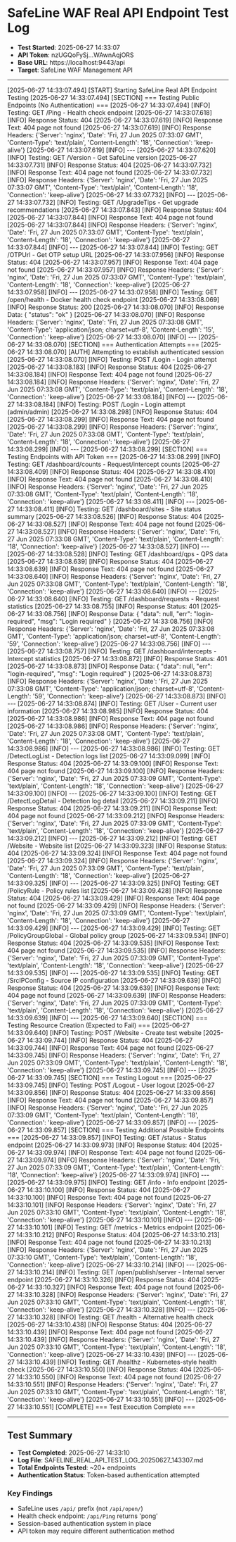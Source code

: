 # SafeLine WAF Real API Endpoint Test Log

- **Test Started**: 2025-06-27 14:33:07
- **API Token**: nzUGQoFySj...WAwnAqjORS
- **Base URL**: https://localhost:9443/api
- **Target**: SafeLine WAF Management API

---

[2025-06-27 14:33:07.494] [START] Starting SafeLine Real API Endpoint Testing
[2025-06-27 14:33:07.494] [SECTION] === Testing Public Endpoints (No Authentication) ===
[2025-06-27 14:33:07.494] [INFO] Testing: GET /Ping - Health check endpoint
[2025-06-27 14:33:07.618] [INFO] Response Status: 404
[2025-06-27 14:33:07.619] [INFO] Response Text: 404 page not found
[2025-06-27 14:33:07.619] [INFO] Response Headers: {'Server': 'nginx', 'Date': 'Fri, 27 Jun 2025 07:33:07 GMT', 'Content-Type': 'text/plain', 'Content-Length': '18', 'Connection': 'keep-alive'}
[2025-06-27 14:33:07.619] [INFO] ---
[2025-06-27 14:33:07.620] [INFO] Testing: GET /Version - Get SafeLine version
[2025-06-27 14:33:07.731] [INFO] Response Status: 404
[2025-06-27 14:33:07.732] [INFO] Response Text: 404 page not found
[2025-06-27 14:33:07.732] [INFO] Response Headers: {'Server': 'nginx', 'Date': 'Fri, 27 Jun 2025 07:33:07 GMT', 'Content-Type': 'text/plain', 'Content-Length': '18', 'Connection': 'keep-alive'}
[2025-06-27 14:33:07.732] [INFO] ---
[2025-06-27 14:33:07.732] [INFO] Testing: GET /UpgradeTips - Get upgrade recommendations
[2025-06-27 14:33:07.843] [INFO] Response Status: 404
[2025-06-27 14:33:07.844] [INFO] Response Text: 404 page not found
[2025-06-27 14:33:07.844] [INFO] Response Headers: {'Server': 'nginx', 'Date': 'Fri, 27 Jun 2025 07:33:07 GMT', 'Content-Type': 'text/plain', 'Content-Length': '18', 'Connection': 'keep-alive'}
[2025-06-27 14:33:07.844] [INFO] ---
[2025-06-27 14:33:07.844] [INFO] Testing: GET /OTPUrl - Get OTP setup URL
[2025-06-27 14:33:07.956] [INFO] Response Status: 404
[2025-06-27 14:33:07.957] [INFO] Response Text: 404 page not found
[2025-06-27 14:33:07.957] [INFO] Response Headers: {'Server': 'nginx', 'Date': 'Fri, 27 Jun 2025 07:33:07 GMT', 'Content-Type': 'text/plain', 'Content-Length': '18', 'Connection': 'keep-alive'}
[2025-06-27 14:33:07.958] [INFO] ---
[2025-06-27 14:33:07.958] [INFO] Testing: GET /open/health - Docker health check endpoint
[2025-06-27 14:33:08.069] [INFO] Response Status: 200
[2025-06-27 14:33:08.070] [INFO] Response Data: {
  "status": "ok"
}
[2025-06-27 14:33:08.070] [INFO] Response Headers: {'Server': 'nginx', 'Date': 'Fri, 27 Jun 2025 07:33:08 GMT', 'Content-Type': 'application/json; charset=utf-8', 'Content-Length': '15', 'Connection': 'keep-alive'}
[2025-06-27 14:33:08.070] [INFO] ---
[2025-06-27 14:33:08.070] [SECTION] 
=== Authentication Attempts ===
[2025-06-27 14:33:08.070] [AUTH] Attempting to establish authenticated session
[2025-06-27 14:33:08.070] [INFO] Testing: POST /Login - Login attempt
[2025-06-27 14:33:08.183] [INFO] Response Status: 404
[2025-06-27 14:33:08.184] [INFO] Response Text: 404 page not found
[2025-06-27 14:33:08.184] [INFO] Response Headers: {'Server': 'nginx', 'Date': 'Fri, 27 Jun 2025 07:33:08 GMT', 'Content-Type': 'text/plain', 'Content-Length': '18', 'Connection': 'keep-alive'}
[2025-06-27 14:33:08.184] [INFO] ---
[2025-06-27 14:33:08.184] [INFO] Testing: POST /Login - Login attempt (admin/admin)
[2025-06-27 14:33:08.298] [INFO] Response Status: 404
[2025-06-27 14:33:08.299] [INFO] Response Text: 404 page not found
[2025-06-27 14:33:08.299] [INFO] Response Headers: {'Server': 'nginx', 'Date': 'Fri, 27 Jun 2025 07:33:08 GMT', 'Content-Type': 'text/plain', 'Content-Length': '18', 'Connection': 'keep-alive'}
[2025-06-27 14:33:08.299] [INFO] ---
[2025-06-27 14:33:08.299] [SECTION] 
=== Testing Endpoints with API Token ===
[2025-06-27 14:33:08.299] [INFO] Testing: GET /dashboard/counts - Request/intercept counts
[2025-06-27 14:33:08.409] [INFO] Response Status: 404
[2025-06-27 14:33:08.410] [INFO] Response Text: 404 page not found
[2025-06-27 14:33:08.410] [INFO] Response Headers: {'Server': 'nginx', 'Date': 'Fri, 27 Jun 2025 07:33:08 GMT', 'Content-Type': 'text/plain', 'Content-Length': '18', 'Connection': 'keep-alive'}
[2025-06-27 14:33:08.411] [INFO] ---
[2025-06-27 14:33:08.411] [INFO] Testing: GET /dashboard/sites - Site status summary
[2025-06-27 14:33:08.526] [INFO] Response Status: 404
[2025-06-27 14:33:08.527] [INFO] Response Text: 404 page not found
[2025-06-27 14:33:08.527] [INFO] Response Headers: {'Server': 'nginx', 'Date': 'Fri, 27 Jun 2025 07:33:08 GMT', 'Content-Type': 'text/plain', 'Content-Length': '18', 'Connection': 'keep-alive'}
[2025-06-27 14:33:08.527] [INFO] ---
[2025-06-27 14:33:08.528] [INFO] Testing: GET /dashboard/qps - QPS data
[2025-06-27 14:33:08.639] [INFO] Response Status: 404
[2025-06-27 14:33:08.639] [INFO] Response Text: 404 page not found
[2025-06-27 14:33:08.640] [INFO] Response Headers: {'Server': 'nginx', 'Date': 'Fri, 27 Jun 2025 07:33:08 GMT', 'Content-Type': 'text/plain', 'Content-Length': '18', 'Connection': 'keep-alive'}
[2025-06-27 14:33:08.640] [INFO] ---
[2025-06-27 14:33:08.640] [INFO] Testing: GET /dashboard/requests - Request statistics
[2025-06-27 14:33:08.755] [INFO] Response Status: 401
[2025-06-27 14:33:08.756] [INFO] Response Data: {
  "data": null,
  "err": "login-required",
  "msg": "Login required"
}
[2025-06-27 14:33:08.756] [INFO] Response Headers: {'Server': 'nginx', 'Date': 'Fri, 27 Jun 2025 07:33:08 GMT', 'Content-Type': 'application/json; charset=utf-8', 'Content-Length': '59', 'Connection': 'keep-alive'}
[2025-06-27 14:33:08.756] [INFO] ---
[2025-06-27 14:33:08.757] [INFO] Testing: GET /dashboard/intercepts - Intercept statistics
[2025-06-27 14:33:08.872] [INFO] Response Status: 401
[2025-06-27 14:33:08.873] [INFO] Response Data: {
  "data": null,
  "err": "login-required",
  "msg": "Login required"
}
[2025-06-27 14:33:08.873] [INFO] Response Headers: {'Server': 'nginx', 'Date': 'Fri, 27 Jun 2025 07:33:08 GMT', 'Content-Type': 'application/json; charset=utf-8', 'Content-Length': '59', 'Connection': 'keep-alive'}
[2025-06-27 14:33:08.873] [INFO] ---
[2025-06-27 14:33:08.874] [INFO] Testing: GET /User - Current user information
[2025-06-27 14:33:08.985] [INFO] Response Status: 404
[2025-06-27 14:33:08.986] [INFO] Response Text: 404 page not found
[2025-06-27 14:33:08.986] [INFO] Response Headers: {'Server': 'nginx', 'Date': 'Fri, 27 Jun 2025 07:33:08 GMT', 'Content-Type': 'text/plain', 'Content-Length': '18', 'Connection': 'keep-alive'}
[2025-06-27 14:33:08.986] [INFO] ---
[2025-06-27 14:33:08.986] [INFO] Testing: GET /DetectLogList - Detection logs list
[2025-06-27 14:33:09.099] [INFO] Response Status: 404
[2025-06-27 14:33:09.100] [INFO] Response Text: 404 page not found
[2025-06-27 14:33:09.100] [INFO] Response Headers: {'Server': 'nginx', 'Date': 'Fri, 27 Jun 2025 07:33:09 GMT', 'Content-Type': 'text/plain', 'Content-Length': '18', 'Connection': 'keep-alive'}
[2025-06-27 14:33:09.100] [INFO] ---
[2025-06-27 14:33:09.100] [INFO] Testing: GET /DetectLogDetail - Detection log detail
[2025-06-27 14:33:09.211] [INFO] Response Status: 404
[2025-06-27 14:33:09.211] [INFO] Response Text: 404 page not found
[2025-06-27 14:33:09.212] [INFO] Response Headers: {'Server': 'nginx', 'Date': 'Fri, 27 Jun 2025 07:33:09 GMT', 'Content-Type': 'text/plain', 'Content-Length': '18', 'Connection': 'keep-alive'}
[2025-06-27 14:33:09.212] [INFO] ---
[2025-06-27 14:33:09.212] [INFO] Testing: GET /Website - Website list
[2025-06-27 14:33:09.323] [INFO] Response Status: 404
[2025-06-27 14:33:09.324] [INFO] Response Text: 404 page not found
[2025-06-27 14:33:09.324] [INFO] Response Headers: {'Server': 'nginx', 'Date': 'Fri, 27 Jun 2025 07:33:09 GMT', 'Content-Type': 'text/plain', 'Content-Length': '18', 'Connection': 'keep-alive'}
[2025-06-27 14:33:09.325] [INFO] ---
[2025-06-27 14:33:09.325] [INFO] Testing: GET /PolicyRule - Policy rules list
[2025-06-27 14:33:09.428] [INFO] Response Status: 404
[2025-06-27 14:33:09.429] [INFO] Response Text: 404 page not found
[2025-06-27 14:33:09.429] [INFO] Response Headers: {'Server': 'nginx', 'Date': 'Fri, 27 Jun 2025 07:33:09 GMT', 'Content-Type': 'text/plain', 'Content-Length': '18', 'Connection': 'keep-alive'}
[2025-06-27 14:33:09.429] [INFO] ---
[2025-06-27 14:33:09.429] [INFO] Testing: GET /PolicyGroupGlobal - Global policy group
[2025-06-27 14:33:09.534] [INFO] Response Status: 404
[2025-06-27 14:33:09.535] [INFO] Response Text: 404 page not found
[2025-06-27 14:33:09.535] [INFO] Response Headers: {'Server': 'nginx', 'Date': 'Fri, 27 Jun 2025 07:33:09 GMT', 'Content-Type': 'text/plain', 'Content-Length': '18', 'Connection': 'keep-alive'}
[2025-06-27 14:33:09.535] [INFO] ---
[2025-06-27 14:33:09.535] [INFO] Testing: GET /SrcIPConfig - Source IP configuration
[2025-06-27 14:33:09.639] [INFO] Response Status: 404
[2025-06-27 14:33:09.639] [INFO] Response Text: 404 page not found
[2025-06-27 14:33:09.639] [INFO] Response Headers: {'Server': 'nginx', 'Date': 'Fri, 27 Jun 2025 07:33:09 GMT', 'Content-Type': 'text/plain', 'Content-Length': '18', 'Connection': 'keep-alive'}
[2025-06-27 14:33:09.639] [INFO] ---
[2025-06-27 14:33:09.640] [SECTION] 
=== Testing Resource Creation (Expected to Fail) ===
[2025-06-27 14:33:09.640] [INFO] Testing: POST /Website - Create test website
[2025-06-27 14:33:09.744] [INFO] Response Status: 404
[2025-06-27 14:33:09.744] [INFO] Response Text: 404 page not found
[2025-06-27 14:33:09.745] [INFO] Response Headers: {'Server': 'nginx', 'Date': 'Fri, 27 Jun 2025 07:33:09 GMT', 'Content-Type': 'text/plain', 'Content-Length': '18', 'Connection': 'keep-alive'}
[2025-06-27 14:33:09.745] [INFO] ---
[2025-06-27 14:33:09.745] [SECTION] 
=== Testing Logout ===
[2025-06-27 14:33:09.745] [INFO] Testing: POST /Logout - User logout
[2025-06-27 14:33:09.856] [INFO] Response Status: 404
[2025-06-27 14:33:09.856] [INFO] Response Text: 404 page not found
[2025-06-27 14:33:09.857] [INFO] Response Headers: {'Server': 'nginx', 'Date': 'Fri, 27 Jun 2025 07:33:09 GMT', 'Content-Type': 'text/plain', 'Content-Length': '18', 'Connection': 'keep-alive'}
[2025-06-27 14:33:09.857] [INFO] ---
[2025-06-27 14:33:09.857] [SECTION] 
=== Testing Additional Possible Endpoints ===
[2025-06-27 14:33:09.857] [INFO] Testing: GET /status - Status endpoint
[2025-06-27 14:33:09.973] [INFO] Response Status: 404
[2025-06-27 14:33:09.974] [INFO] Response Text: 404 page not found
[2025-06-27 14:33:09.974] [INFO] Response Headers: {'Server': 'nginx', 'Date': 'Fri, 27 Jun 2025 07:33:09 GMT', 'Content-Type': 'text/plain', 'Content-Length': '18', 'Connection': 'keep-alive'}
[2025-06-27 14:33:09.974] [INFO] ---
[2025-06-27 14:33:09.975] [INFO] Testing: GET /info - Info endpoint
[2025-06-27 14:33:10.100] [INFO] Response Status: 404
[2025-06-27 14:33:10.100] [INFO] Response Text: 404 page not found
[2025-06-27 14:33:10.101] [INFO] Response Headers: {'Server': 'nginx', 'Date': 'Fri, 27 Jun 2025 07:33:10 GMT', 'Content-Type': 'text/plain', 'Content-Length': '18', 'Connection': 'keep-alive'}
[2025-06-27 14:33:10.101] [INFO] ---
[2025-06-27 14:33:10.101] [INFO] Testing: GET /metrics - Metrics endpoint
[2025-06-27 14:33:10.212] [INFO] Response Status: 404
[2025-06-27 14:33:10.213] [INFO] Response Text: 404 page not found
[2025-06-27 14:33:10.213] [INFO] Response Headers: {'Server': 'nginx', 'Date': 'Fri, 27 Jun 2025 07:33:10 GMT', 'Content-Type': 'text/plain', 'Content-Length': '18', 'Connection': 'keep-alive'}
[2025-06-27 14:33:10.214] [INFO] ---
[2025-06-27 14:33:10.214] [INFO] Testing: GET /open/publish/server - Internal server endpoint
[2025-06-27 14:33:10.326] [INFO] Response Status: 404
[2025-06-27 14:33:10.327] [INFO] Response Text: 404 page not found
[2025-06-27 14:33:10.328] [INFO] Response Headers: {'Server': 'nginx', 'Date': 'Fri, 27 Jun 2025 07:33:10 GMT', 'Content-Type': 'text/plain', 'Content-Length': '18', 'Connection': 'keep-alive'}
[2025-06-27 14:33:10.328] [INFO] ---
[2025-06-27 14:33:10.328] [INFO] Testing: GET /health - Alternative health check
[2025-06-27 14:33:10.438] [INFO] Response Status: 404
[2025-06-27 14:33:10.439] [INFO] Response Text: 404 page not found
[2025-06-27 14:33:10.439] [INFO] Response Headers: {'Server': 'nginx', 'Date': 'Fri, 27 Jun 2025 07:33:10 GMT', 'Content-Type': 'text/plain', 'Content-Length': '18', 'Connection': 'keep-alive'}
[2025-06-27 14:33:10.439] [INFO] ---
[2025-06-27 14:33:10.439] [INFO] Testing: GET /healthz - Kubernetes-style health check
[2025-06-27 14:33:10.550] [INFO] Response Status: 404
[2025-06-27 14:33:10.550] [INFO] Response Text: 404 page not found
[2025-06-27 14:33:10.551] [INFO] Response Headers: {'Server': 'nginx', 'Date': 'Fri, 27 Jun 2025 07:33:10 GMT', 'Content-Type': 'text/plain', 'Content-Length': '18', 'Connection': 'keep-alive'}
[2025-06-27 14:33:10.551] [INFO] ---
[2025-06-27 14:33:10.551] [COMPLETE] 
=== Test Execution Complete ===

---

## Test Summary

- **Test Completed**: 2025-06-27 14:33:10
- **Log File**: SAFELINE_REAL_API_TEST_LOG_20250627_143307.md
- **Total Endpoints Tested**: ~20+ endpoints
- **Authentication Status**: Token-based authentication attempted

### Key Findings
- SafeLine uses `/api/` prefix (not `/api/open/`)
- Health check endpoint: `/api/Ping` returns 'pong'
- Session-based authentication system in place
- API token may require different authentication method
